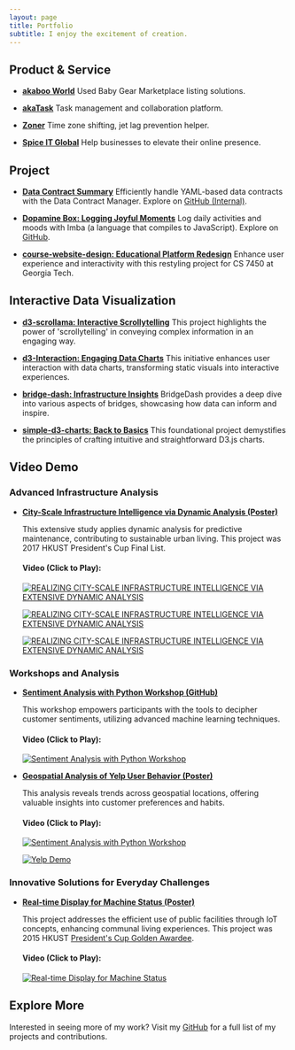 ```yaml
---
layout: page
title: Portfolio
subtitle: I enjoy the excitement of creation.
---
```


## Product & Service
- **[akaboo World](https://akabooworld.com/)**
  Used Baby Gear Marketplace listing solutions.

- **[akaTask](https://apps.apple.com/az/app/akatask/id6566193664?platform=iphone)**
  Task management and collaboration platform.

- **[Zoner](https://zoner-landing-page.web.app/)**
  Time zone shifting, jet lag prevention helper.

- **[Spice IT Global](https://www.spiceitglobal.com/)**
  Help businesses to elevate their online presence.

## Project

- **[Data Contract Summary](https://cynthialmy.github.io/book_summaries/)**
  Efficiently handle YAML-based data contracts with the Data Contract Manager. Explore on [GitHub (Internal)](https://github.com/volvo-cars/data-contract-manager).

- **[Dopamine Box: Logging Joyful Moments](https://cynthialmy.github.io/imba-habit/)**
  Log daily activities and moods with Imba (a language that compiles to JavaScript). Explore on [GitHub](https://github.com/cynthialmy/imba-habit/).

- **[course-website-design: Educational Platform Redesign](https://cynthialmy.github.io/course-website-design/)**
  Enhance user experience and interactivity with this restyling project for CS 7450 at Georgia Tech.

## Interactive Data Visualization
- **[d3-scrollama: Interactive Scrollytelling](https://cynthialmy.github.io/d3-scrollama/)**
  This project highlights the power of 'scrollytelling' in conveying complex information in an engaging way.

- **[d3-Interaction: Engaging Data Charts](https://cynthialmy.github.io/d3-Interaction/)**
  This initiative enhances user interaction with data charts, transforming static visuals into interactive experiences.

- **[bridge-dash: Infrastructure Insights](https://github.com/cynthialmy/bridge-dash)**
  BridgeDash provides a deep dive into various aspects of bridges, showcasing how data can inform and inspire.

- **[simple-d3-charts: Back to Basics](https://cynthialmy.github.io/simple-d3-charts/)**
  This foundational project demystifies the principles of crafting intuitive and straightforward D3.js charts.


## Video Demo

### Advanced Infrastructure Analysis
- **[City-Scale Infrastructure Intelligence via Dynamic Analysis (Poster)](resources/2017-POSTER-FYP.pdf)**

  This extensive study applies dynamic analysis for predictive maintenance, contributing to sustainable urban living. This project was 2017 HKUST President's Cup Final List.

  #### Video (Click to Play):

  [![REALIZING CITY-SCALE INFRASTRUCTURE INTELLIGENCE VIA EXTENSIVE DYNAMIC ANALYSIS](https://img.youtube.com/vi/xRT6hPYlndc/0.jpg)](https://www.youtube.com/watch?v=xRT6hPYlndc)

  [![REALIZING CITY-SCALE INFRASTRUCTURE INTELLIGENCE VIA EXTENSIVE DYNAMIC ANALYSIS](https://img.youtube.com/vi/cpcj_DlfkNQ/0.jpg)](https://www.youtube.com/watch?v=cpcj_DlfkNQ)

  [![REALIZING CITY-SCALE INFRASTRUCTURE INTELLIGENCE VIA EXTENSIVE DYNAMIC ANALYSIS](https://img.youtube.com/vi/zTncLSXekfI/0.jpg)](https://www.youtube.com/watch?v=zTncLSXekfI)

### Workshops and Analysis
- **[Sentiment Analysis with Python Workshop (GitHub)](https://github.com/cynthialmy/Sentiment-Analysis-with-Scikit-learn)**

  This workshop empowers participants with the tools to decipher customer sentiments, utilizing advanced machine learning techniques.

  #### Video (Click to Play):

  [![Sentiment Analysis with Python Workshop](https://img.youtube.com/vi/ywkblnkrr2k/0.jpg)](https://www.youtube.com/watch?v=ywkblnkrr2k)


- **[Geospatial Analysis of Yelp User Behavior (Poster)](https://github.com/cynthialmy/Geospatial_Analysis_for_Yelp_User_Behaviour/blob/main/team010poster.pdf)**

  This analysis reveals trends across geospatial locations, offering valuable insights into customer preferences and habits.

  #### Video (Click to Play):

  [![Sentiment Analysis with Python Workshop](https://img.youtube.com/vi/0bh1kNOlYd8/0.jpg)](https://www.youtube.com/watch?v=0bh1kNOlYd8)

  [![Yelp Demo](https://img.youtube.com/vi/cZWj-torlqY/0.jpg)](https://www.youtube.com/watch?v=cZWj-torlqY)

### Innovative Solutions for Everyday Challenges
- **[Real-time Display for Machine Status (Poster)](resources/2015-poster-president-cup.pdf)**

  This project addresses the efficient use of public facilities through IoT concepts, enhancing communal living experiences. This project was 2015 HKUST [President's Cup Golden Awardee](https://www.ce.ust.hk/news/gold-award-2014-2015-presidents-cup).

  #### Video (Click to Play):

  [![Real-time Display for Machine Status](https://img.youtube.com/vi/c284vsNPz00/0.jpg)](https://www.youtube.com/watch?v=c284vsNPz00)

## Explore More

Interested in seeing more of my work? Visit my [GitHub](https://github.com/cynthialmy) for a full list of my projects and contributions.

<!-- ## Let's Connect!

I'm always open to discussing new ideas, collaborative ventures, or opportunities. Feel free to [reach out](mailto:cynthialmy@gmail.com) for a chat or brainstorming session. Together, we can drive innovation and create a data-driven future! -->
